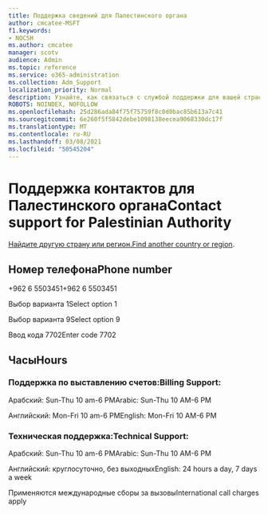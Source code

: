 ```yaml
---
title: Поддержка сведений для Палестинского органа
author: cmcatee-MSFT
f1.keywords:
- NOCSH
ms.author: cmcatee
manager: scotv
audience: Admin
ms.topic: reference
ms.service: o365-administration
ms.collection: Adm_Support
localization_priority: Normal
description: Узнайте, как связаться с службой поддержки для вашей страны или региона.
ROBOTS: NOINDEX, NOFOLLOW
ms.openlocfilehash: 25d286ada84f75f75759f8c0d0bac85b613a7c41
ms.sourcegitcommit: 6e260f5f5842debe1098138eecea9068330dc17f
ms.translationtype: MT
ms.contentlocale: ru-RU
ms.lasthandoff: 03/08/2021
ms.locfileid: "50545204"
---
```

# <a name="contact-support-for-palestinian-authority"></a><span data-ttu-id="392e9-103">Поддержка контактов для Палестинского органа</span><span class="sxs-lookup"><span data-stu-id="392e9-103">Contact support for Palestinian Authority</span></span>

<span data-ttu-id="392e9-104">[Найдите другую страну или регион.](../contact-support-for-business-products.md)</span><span class="sxs-lookup"><span data-stu-id="392e9-104">[Find another country or region](../contact-support-for-business-products.md).</span></span>

## <a name="phone-number"></a><span data-ttu-id="392e9-105">Номер телефона</span><span class="sxs-lookup"><span data-stu-id="392e9-105">Phone number</span></span>
<span data-ttu-id="392e9-106">+962 6 5503451</span><span class="sxs-lookup"><span data-stu-id="392e9-106">+962 6 5503451</span></span>

<span data-ttu-id="392e9-107">Выбор варианта 1</span><span class="sxs-lookup"><span data-stu-id="392e9-107">Select option 1</span></span>

<span data-ttu-id="392e9-108">Выбор варианта 9</span><span class="sxs-lookup"><span data-stu-id="392e9-108">Select option 9</span></span>

<span data-ttu-id="392e9-109">Ввод кода 7702</span><span class="sxs-lookup"><span data-stu-id="392e9-109">Enter code 7702</span></span>

## <a name="hours"></a><span data-ttu-id="392e9-110">Часы</span><span class="sxs-lookup"><span data-stu-id="392e9-110">Hours</span></span>
### <a name="billing-support"></a><span data-ttu-id="392e9-111">Поддержка по выставлению счетов:</span><span class="sxs-lookup"><span data-stu-id="392e9-111">Billing Support:</span></span>

<span data-ttu-id="392e9-112">Арабский: Sun-Thu 10 am-6 PM</span><span class="sxs-lookup"><span data-stu-id="392e9-112">Arabic: Sun-Thu 10 AM-6 PM</span></span>

<span data-ttu-id="392e9-113">Английский: Mon-Fri 10 am-6 PM</span><span class="sxs-lookup"><span data-stu-id="392e9-113">English: Mon-Fri 10 AM-6 PM</span></span>

### <a name="technical-support"></a><span data-ttu-id="392e9-114">Техническая поддержка:</span><span class="sxs-lookup"><span data-stu-id="392e9-114">Technical Support:</span></span>

<span data-ttu-id="392e9-115">Арабский: Sun-Thu 10 am-6 PM</span><span class="sxs-lookup"><span data-stu-id="392e9-115">Arabic: Sun-Thu 10 AM-6 PM</span></span>

<span data-ttu-id="392e9-116">Английский: круглосуточно, без выходных</span><span class="sxs-lookup"><span data-stu-id="392e9-116">English: 24 hours a day, 7 days a week</span></span>

<span data-ttu-id="392e9-117">Применяются международные сборы за вызовы</span><span class="sxs-lookup"><span data-stu-id="392e9-117">International call charges apply</span></span>
